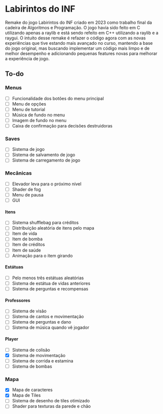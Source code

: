 # Labirintos do INF
Remake do jogo Labirintos do INF criado em 2023 como trabalho final da cadeira de Algoritmos e Programação. O jogo havia sido feito em C utilizando apenas a raylib e está sendo refeito em C++ utilizando a raylib e a raygui.
O intuito desse remake é refazer o código agora com as novas experiências que tive estando mais avançado no curso, mantendo a base do jogo original, mas buscando implementar um código mais limpo e de melhor desempenho e adicionando pequenas features novas para melhorar a experiência de jogo.

## To-do
### Menus
- [ ] Funcionalidade dos botões do menu principal
- [ ] Menu de opções
- [ ] Menu de tutorial
- [ ] Música de fundo no menu
- [ ] Imagem de fundo no menu
- [ ] Caixa de confirmação para decisões destruidoras
### Saves
- [ ] Sistema de jogo
- [ ] Sistema de salvamento de jogo
- [ ] Sistema de carregamento de jogo
### Mecânicas
- [ ] Elevador leva para o próximo nível
- [ ] Shader de fog
- [ ] Menu de pausa
- [ ] GUI
#### Itens
- [ ] Sistema shufflebag para créditos
- [ ] Distribuição aleatória de itens pelo mapa
- [ ] Item de vida
- [ ] Item de bomba
- [ ] Item de créditos 
- [ ] Item de saúde
- [ ] Animação para o item girando
#### Estátuas
- [ ] Pelo menos três estátuas aleatórias
- [ ] Sistema de estátua de vidas anteriores
- [ ] Sistema de perguntas e recompensas
#### Professores
- [ ] Sistema de visão
- [ ] Sistema de cantos e movimentação
- [ ] Sistema de perguntas e dano
- [ ] Sistema de música quando vê jogador
#### Player
- [ ] Sistema de colisão
- [x] Sistema de movimentação
- [ ] Sistema de corrida e estamina
- [ ] Sistema de bombas
### Mapa
- [x] Mapa de caracteres
- [x] Mapa de Tiles
- [ ] Sistema de desenho de tiles otimizado
- [ ] Shader para texturas da parede e chão
